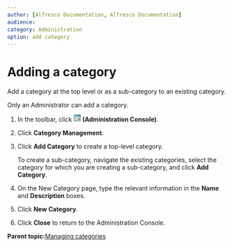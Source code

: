 ```yaml
---
author: [Alfresco Documentation, Alfresco Documentation]
audience: 
category: Administration
option: add category
---
```


# Adding a category

Add a category at the top level or as a sub-category to an existing category.

Only an Administrator can add a category.

1.  In the toolbar, click ![Administration Console](../images/im-adminconsole.png) **\(Administration Console\)**.

2.  Click **Category Management**.

3.  Click **Add Category** to create a top-level category.

    To create a sub-category, navigate the existing categories, select the category for which you are creating a sub-category, and click **Add Category**.

4.  On the New Category page, type the relevant information in the **Name** and **Description** boxes.

5.  Click **New Category**.

6.  Click **Close** to return to the Administration Console.


**Parent topic:**[Managing categories](../concepts/cuh-manage-categories.md)

